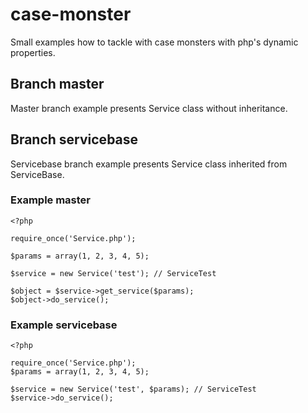 # case-monster
Small examples how to tackle with case monsters with php's dynamic properties.

## Branch master
Master branch example presents Service class without inheritance. 

## Branch servicebase
Servicebase branch example presents Service class inherited from ServiceBase.

### Example master
    <?php

    require_once('Service.php');

    $params = array(1, 2, 3, 4, 5);

    $service = new Service('test'); // ServiceTest

    $object = $service->get_service($params);
    $object->do_service();

### Example servicebase
    <?php

    require_once('Service.php');
    $params = array(1, 2, 3, 4, 5);

    $service = new Service('test', $params); // ServiceTest
    $service->do_service();
